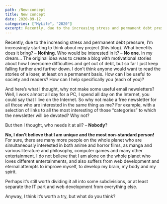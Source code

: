 ```yaml
---
path: /New-concept
title: New concept
date: 2020-09-12
categories: ["MyLife", "2020"]
excerpt: Recently, due to the increasing stress and permanent debt pressure, I’m increasingly starting to think about my project
---
```


Recently, due to the increasing stress and permanent debt pressure, I’m increasingly starting to think about my project (this blog). What benefits does it bring? – **Nothing**. Who would be interested in it? – **No one**.
In my dream…
The original idea was to create a blog with motivational stories about how I overcome difficulties and get out of debt, but so far I just keep falling further and further down. I don’t think anyone would want to read the stories of a loser, at least on a permanent basis. How can I be useful to society and readers? How can I help specifically you (each of you)?

And here’s what I thought, why not make some useful email newsletters? Well, I work almost all day for a PC, I spend all day on the Internet, you could say that I live on the Internet. So why not make a free newsletter for all those who are interested in the same thing as me? For example, with a selection of links to all the most interesting of those “categories” to which the newsletter will be devoted? Why not?

But then I thought, who needs it at all? – **Nobody**?

**No, I don’t believe that I am unique and the most non-standard person!** For sure, there are many more people on the whole planet who are simultaneously interested in both anime and horror films, as manga and various literature and philosophy, computer games and many other entertainment. I do not believe that I am alone on the whole planet who loves different entertainments, and also suffers from web development and eternal attempts to improve myself, to develop my brain, my body and my spirit.

Perhaps it’s still worth dividing it all into some subdivisions, or at least separate the IT part and web development from everything else.

Anyway, I think it’s worth a try, but what do you think?
